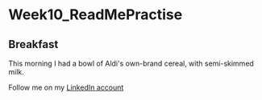# Week10_ReadMePractise

## Breakfast

This morning I had a bowl of Aldi's own-brand cereal, with semi-skimmed milk.

Follow me on my [LinkedIn account](https://www.linkedin.com/in/ben-wakefield-clay-b87a94224/)
